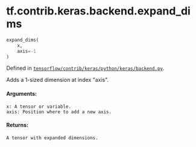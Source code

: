 <div itemscope itemtype="http://developers.google.com/ReferenceObject">
<meta itemprop="name" content="tf.contrib.keras.backend.expand_dims" />
</div>

# tf.contrib.keras.backend.expand_dims

``` python
expand_dims(
    x,
    axis=-1
)
```



Defined in [`tensorflow/contrib/keras/python/keras/backend.py`](https://www.tensorflow.org/code/tensorflow/contrib/keras/python/keras/backend.py).

Adds a 1-sized dimension at index "axis".

#### Arguments:

    x: A tensor or variable.
    axis: Position where to add a new axis.


#### Returns:

    A tensor with expanded dimensions.